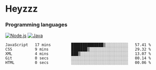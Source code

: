 # Heyzzz  

### Programming languages  

[![Node.js](https://img.shields.io/badge/-Node.js-262626?style=for-the-badge)](https://nodejs.org)
[![Java](https://img.shields.io/badge/-Java-262626?style=for-the-badge)](https://java.com)

<!--START_SECTION:waka-->

```text
JavaScript   17 mins         ██████████████▒░░░░░░░░░░   57.41 %
CSS          9 mins          ███████▒░░░░░░░░░░░░░░░░░   29.32 %
XML          4 mins          ███▒░░░░░░░░░░░░░░░░░░░░░   13.07 %
Git          0 secs          ░░░░░░░░░░░░░░░░░░░░░░░░░   00.14 %
HTML         0 secs          ░░░░░░░░░░░░░░░░░░░░░░░░░   00.06 %
```

<!--END_SECTION:waka-->

